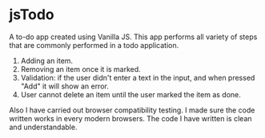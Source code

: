 # jsTodo
A to-do app created using Vanilla JS. This app performs all variety of steps that are commonly performed in a todo application.
1. Adding an item.
2. Removing an item once it is marked.
3. Validation: if the user didn't enter a text in the input, and when pressed "Add" it will show an error.
4. User cannot delete an item until the user marked the item as done.

Also I have carried out browser compatibility testing. I made sure the code written works in every modern browsers. The code I have written is clean and understandable. 
